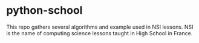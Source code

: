 # python-school
This repo gathers several algorithms and example used in NSI lessons.
NSI is the name of computing science lessons taught in High School in France.
